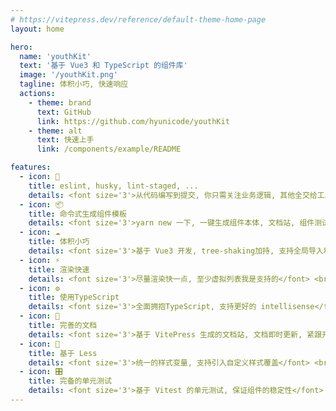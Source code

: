 ```yaml
---
# https://vitepress.dev/reference/default-theme-home-page
layout: home

hero:
  name: 'youthKit'
  text: '基于 Vue3 和 TypeScript 的组件库'
  image: '/youthKit.png'
  tagline: 体积小巧, 快速响应
  actions:
    - theme: brand
      text: GitHub
      link: https://github.com/hyunicode/youthKit
    - theme: alt
      text: 快速上手
      link: /components/example/README

features:
  - icon: 📃
    title: eslint, husky, lint-staged, ...
    details: <font size='3'>从代码编写到提交, 你只需关注业务逻辑, 其他全交给工具</font> <br> <font color='grey' size='1'>整齐的代码看起来更舒服, 不是吗</font>
  - icon: 📦
    title: 命令式生成组件模板
    details: <font size='3'>yarn new 一下, 一键生成组件本体, 文档站, 组件测试模板</font> <br> <font color='grey' size='1'>用起来是有点爽的</font>
  - icon: ☁️
    title: 体积小巧
    details: <font size='3'>基于 Vue3 开发, tree-shaking加持, 支持全局导入和按需引用</font> <br> <font color='grey' size='1'>他们说我是 麻雀虽小, 五脏俱全</font>
  - icon: ⚡️
    title: 渲染快速
    details: <font size='3'>尽量渲染快一点, 至少虚拟列表我是支持的</font> <br> <font color='grey' size='1'>快吗? 快就对了!</font>
  - icon: ⚙️
    title: 使用TypeScript
    details: <font size='3'>全面拥抱TypeScript, 支持更好的 intellisense</font> <br> <font color='grey' size='1'>写代码的时候, 有提示是一种幸福</font>
  - icon: 📖
    title: 完善的文档
    details: <font size='3'>基于 VitePress 生成的文档站, 文档即时更新, 紧跟开发脚步</font> <br> <font color='grey' size='1'>想学啊你? 我教你啊</font>
  - icon: 🎨
    title: 基于 Less
    details: <font size='3'>统一的样式变量, 支持引入自定义样式覆盖</font> <br> <font color='grey' size='1'>可以给你点颜色瞧瞧</font>
  - icon: 🎛️
    title: 完备的单元测试
    details: <font size='3'>基于 Vitest 的单元测试, 保证组件的稳定性</font> <br> <font color='grey' size='1'>测过了用起来才放心</font>
---
```

